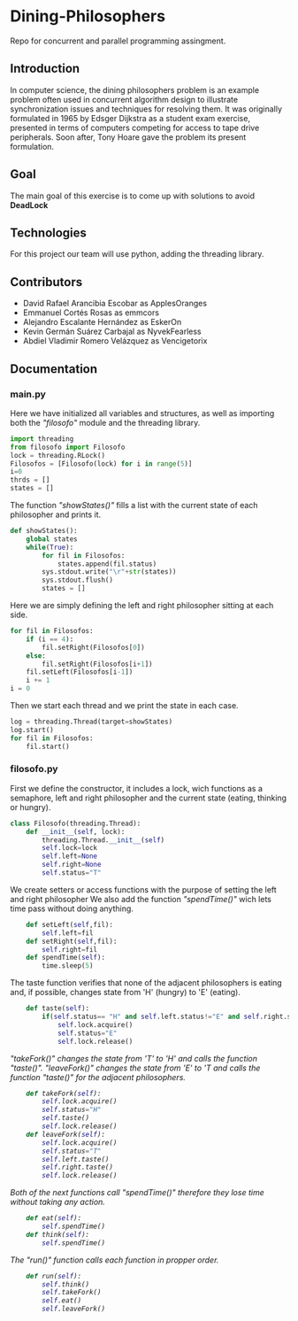 # Dining-Philosophers
Repo for concurrent and parallel programming assingment.

## Introduction
In computer science, the dining philosophers problem is an example problem often used in concurrent algorithm design to illustrate synchronization issues and techniques for resolving them.
It was originally formulated in 1965 by Edsger Dijkstra as a student exam exercise, presented in terms of computers competing for access to tape drive peripherals. Soon after, Tony Hoare gave the problem its present formulation.

## Goal
The main goal of this exercise is to come up with solutions to avoid <b>DeadLock</b>

## Technologies
For this project our team will use python, adding the threading library.

## Contributors
* David Rafael Arancibia Escobar as ApplesOranges
* Emmanuel Cortés Rosas as emmcors
* Alejandro Escalante Hernández as EskerOn
* Kevin Germán Suárez Carbajal as NyvekFearless 
* Abdiel Vladimir Romero Velázquez as Vencigetorix

## Documentation

### main.py
Here we have initialized all variables and structures, as well as importing both the <i>"filosofo"</i> module and the threading library.
```python
import threading 
from filosofo import Filosofo
lock = threading.RLock()
Filosofos = [Filosofo(lock) for i in range(5)]
i=0
thrds = []
states = []
```
The function <i>"showStates()"</i> fills a list with the current state of each philosopher and prints it.

```python
def showStates():
    global states
    while(True):
        for fil in Filosofos:
            states.append(fil.status)
        sys.stdout.write("\r"+str(states))
        sys.stdout.flush()
        states = []
```
Here we are simply defining the left and right philosopher sitting at each side.

```python
for fil in Filosofos:
    if (i == 4):
        fil.setRight(Filosofos[0])
    else:
        fil.setRight(Filosofos[i+1])
    fil.setLeft(Filosofos[i-1])
    i += 1
i = 0
```
Then we start each thread and we print the state in each case.

```python
log = threading.Thread(target=showStates)
log.start()
for fil in Filosofos:
    fil.start()
```
### filosofo.py

First we define the constructor, it includes a lock, wich functions as a semaphore, left and right philosopher and the current state (eating, thinking or hungry).

```python
class Filosofo(threading.Thread):
    def __init__(self, lock):
        threading.Thread.__init__(self)
        self.lock=lock
        self.left=None
        self.right=None
        self.status="T"
```
We create setters or access functions with the purpose of setting the left and right philosopher
We also add the function <i>"spendTime()"</i> wich lets time pass without doing anything.
```python    
    def setLeft(self,fil):
        self.left=fil
    def setRight(self,fil):
        self.right=fil
    def spendTime(self):
        time.sleep(5)
```
The taste function verifies that none of the adjacent philosophers is eating and, if possible, changes state from 'H' (hungry) to 'E' (eating).

```python
    def taste(self):
        if(self.status== "H" and self.left.status!="E" and self.right.status!="E"):
            self.lock.acquire()
            self.status="E"
            self.lock.release()
```
<i>"takeFork()" changes the state from 'T' to 'H' and calls the function <i>"taste()"</i>.
<i>"leaveFork()" changes the state from 'E' to 'T and calls the function <i>"taste()"</i> for the adjacent philosophers.
```python
    def takeFork(self):
        self.lock.acquire()
        self.status="H"
        self.taste()
        self.lock.release()
    def leaveFork(self):
        self.lock.acquire()
        self.status="T"
        self.left.taste()
        self.right.taste()
        self.lock.release()
```
Both of the next functions call <i>"spendTime()"</i> therefore they lose time without taking any action.

```python
    def eat(self):        
        self.spendTime()
    def think(self):
        self.spendTime()
```
The <i>"run()"</i> function calls each function in propper order.
```python
    def run(self):
        self.think()
        self.takeFork()
        self.eat()
        self.leaveFork()
```        
